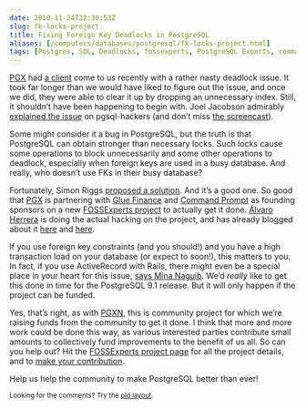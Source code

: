 ```yaml
--- 
date: 2010-11-24T22:30:53Z
slug: fk-locks-project
title: Fixing Foreign Key Deadlocks in PostgreSQL
aliases: [/computers/databases/postgresql/fk-locks-project.html]
tags: [Postgres, SQL, Deadlocks, fossexperts, PostgreSQL Experts, commandprompt, Glue Finance, ActiveRecord]
---
```


<p><a href="http://pgexperts.com/">PGX</a> had <a href="http://gluefinance.com/">a client</a> come to us recently with a rather nasty deadlock issue. It took far longer than we would have liked to figure out the issue, and once we did, they were able to clear it up by dropping an unnecessary index. Still, it shouldn’t have been happening to begin with. Joel Jacobson admirably <a href="http://www.mail-archive.com/pgsql-hackers@postgresql.org/msg157869.html">explained the issue</a> on pgsql-hackers (and don’t miss <a href="http://www.screencast.com/users/joeljacobson/folders/Jing/media/42c31028-80fa-45fe-b21f-9039110c3555">the screencast</a>).</p>

<p>Some might consider it a bug in PostgreSQL, but the truth is that PostgreSQL can obtain stronger than necessary locks. Such locks cause some operations to block unnecessarily and some other operations to deadlock, especially when foreign keys are used in a busy database. And really, who doesn’t use FKs in their busy database?</p>

<p>Fortunately, Simon Riggs <a href="http://www.mail-archive.com/pgsql-hackers@postgresql.org/msg158205.html">proposed a solution</a>. And it’s a good one. So good that <a href="http://pgexperts.com/">PGX</a> is partnering with <a href="http://gluefinance.com/">Glue Finance</a> and <a href="http://www.commandprompt.com/">Command Prompt</a> as founding sponsors on a new <a href="https://www.fossexperts.com/content/foreign-key-locks">FOSSExperts project</a> to actually get it done. <a href="http://www.commandprompt.com/blogs/alvaro_herrera/">Álvaro Herrera</a> is doing the actual hacking on the project, and has already blogged about it <a href="http://www.commandprompt.com/blogs/alvaro_herrera/2010/11/fixing_foreign_key_deadlocks/">here</a> and <a href="http://www.commandprompt.com/blogs/alvaro_herrera/2010/11/fixing_foreign_key_deadlocks_part_2/">here</a>.</p>

<p>If you use foreign key constraints (and you should!) and you have a high transaction load on your database (or expect to soon!), this matters to you. In fact, if you use ActiveRecord with Rails, there might even be a special place in your heart for this issue, <a href="http://mina.naguib.ca/blog/2010/11/22/postgresql-foreign-key-deadlocks.html">says Mina Naguib</a>. We’d <em>really</em> like to get this done in time for the PostgreSQL 9.1 release. But it will only happen if the project can be funded.</p>

<p>Yes, that’s right, as with <a href="http://pgxn.org/">PGXN</a>, this is community project for which we’re raising funds from the community to get it done. I think that more and more work could be done this way, as various interested parties contribute small amounts to collectively fund improvements to the benefit of us all. So can you help out? Hit the <a href="https://www.fossexperts.com/content/foreign-key-locks">FOSSExperts project page</a> for all the project details, and to <a href="https://www.fossexperts.com/content/foreign-key-locks-0">make your contribution</a>.</p>

<p>Help us help the community to make PostgreSQL better than ever!</p>

<p class="past"><small>Looking for the comments? Try the <a rel="nofollow" href="//past.justatheory.com/computers/databases/postgresql/fk-locks-project.html">old layout</a>.</small></p>



